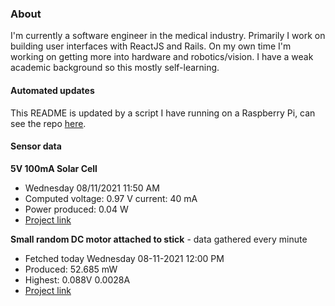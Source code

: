 ### About
I'm currently a software engineer in the medical industry. Primarily I work on building user interfaces with ReactJS and Rails. On my own time I'm working on getting more into hardware and robotics/vision. I have a weak academic background so this mostly self-learning.

#### Automated updates
This README is updated by a script I have running on a Raspberry Pi, can see the repo [here](https://github.com/jdc-cunningham/raspi-git-repo-updater).

#### Sensor data
**5V 100mA Solar Cell**
- Wednesday 08/11/2021 11:50 AM
- Computed voltage: 0.97 V current: 40 mA
- Power produced: 0.04 W
- [Project link](https://github.com/jdc-cunningham/raspisolarplotter)

**Small random DC motor attached to stick** - data gathered every minute
- Fetched today Wednesday 08-11-2021 12:00 PM
- Produced: 52.685 mW
- Highest: 0.088V 0.0028A
- [Project link](https://github.com/jdc-cunningham/turbine-raspi)